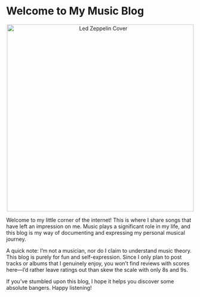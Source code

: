 # Welcome to My Music Blog

<div style="text-align: center;"> <img alt="Led Zeppelin Cover" src="images/thinker.jpg" width="500"/> </div>

Welcome to my little corner of the internet! This is where I share songs that have left an impression on me. Music plays
a significant role in my life, and this blog is my way of documenting and expressing my personal musical journey.

A quick note: I’m not a musician, nor do I claim to understand music theory. This blog is purely for fun and
self-expression. Since I only plan to post tracks or albums that I genuinely enjoy, you won’t find reviews with scores
here—I’d rather leave ratings out than skew the scale with only 8s and 9s.

If you’ve stumbled upon this blog, I hope it helps you discover some absolute bangers. Happy listening!